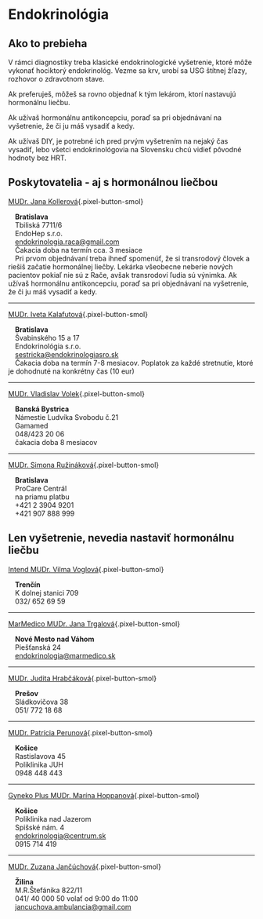 # Endokrinológia

## Ako to prebieha
V rámci diagnostiky treba klasické endokrinologické vyšetrenie, ktoré môže vykonať hociktorý endokrinológ. Vezme sa krv, urobí sa USG štítnej žľazy, rozhovor o zdravotnom stave.

Ak preferuješ, môžeš sa rovno objednať k tým lekárom, ktorí nastavujú hormonálnu liečbu.

Ak užívaš hormonálnu antikoncepciu, poraď sa pri objednávaní na vyšetrenie, že či ju máš vysadiť a kedy.

Ak užívaš DIY, je potrebné ich pred prvým vyšetrením na nejaký čas vysadiť, lebo všetci endokrinológovia na Slovensku chcú vidieť pôvodné hodnoty bez HRT.

## Poskytovatelia - aj s hormonálnou liečbou

[MUDr. Jana Kollerová](https://endokrinologiaraca.wordpress.com/){.pixel-button-smol}  

&emsp;**Bratislava**    
&emsp;Tbiliská 7711/6  
&emsp;EndoHep s.r.o.  
&emsp;endokrinologia.raca@gmail.com   
&emsp;Čakacia doba na termín cca. 3 mesiace  
&emsp;Pri prvom objednávaní treba ihneď spomenúť, že si transrodový človek a riešiš začatie hormonálnej liečby. Lekárka všeobecne neberie nových pacientov pokiaľ nie sú z Rače, avšak transrodoví ľudia sú výnimka. Ak užívaš hormonálnu antikoncepciu, poraď sa pri objednávaní na vyšetrenie, že či ju máš vysadiť a kedy.

* * *

[MUDr. Iveta Kalafutová](http://endokrinologiasro.sk/){.pixel-button-smol}  

&emsp;**Bratislava**  
&emsp;Švabinského 15 a 17  
&emsp;Endokrinológia s.r.o.  
&emsp;sestricka@endokrinologiasro.sk  
&emsp;Čakacia doba na termín 7-8 mesiacov. Poplatok za každé stretnutie, ktoré je dohodnuté na konkrétny čas (10 eur)

* * *

[MUDr. Vladislav Volek](http://gamamed.sk/kontakt/){.pixel-button-smol}  

&emsp;**Banská Bystrica**  
&emsp;Námestie Ludvíka Svobodu č.21   
&emsp;Gamamed  
&emsp;048/423 20 06  
&emsp;čakacia doba 8 mesiacov  

* * *

[MUDr. Simona Ružináková](https://pentahospitals.sk/zamestnanec/mudr-simona-ruzinakova/){.pixel-button-smol}  

&emsp;**Bratislava**  
&emsp;ProCare Centrál  
&emsp;na priamu platbu  
&emsp;+421 2 3904 9201  
&emsp;+421 907 888 999​​  


## Len vyšetrenie, nevedia nastaviť hormonálnu liečbu
[Intend MUDr. Vilma Voglová](https://www.e-vuc.sk/tsk/zdravotnictvo/ambulantne-zdravotnicke-zariadenia/trencin/endokrinologicka-ambulancia-mudr.-vilma-voglova-trencin-intend.html?page_id=73310){.pixel-button-smol}  

&emsp;**Trenčín**  
&emsp;K dolnej stanici 709  
&emsp;032/ 652 69 59  

* * *

[MarMedico MUDr. Jana Trgalová](http://www.marmedico.sk/){.pixel-button-smol}  

&emsp;**Nové Mesto nad Váhom**  
&emsp;Piešťanská 24  
&emsp;endokrinologia@marmedico.sk  

* * *

[MUDr. Judita Hrabčáková](https://www.azet.sk/firma/212176/mudr-judita-hrabcakova-jek-spol-s-r-o/){.pixel-button-smol}  

&emsp;**Prešov**  
&emsp;Sládkovičova 38  
&emsp;051/ 772 18 68  

* * *

​[MUDr. Patrícia Perunová](https://www.lekari.sk/kosice/endokrinolog/mudr-patricia-perunova){.pixel-button-smol}  

&emsp;**Košice**  
&emsp;Rastislavova 45  
&emsp;Poliklinika JUH   
&emsp;0948 448 443  

* * * 

[Gyneko Plus MUDr. Marína Hoppanová](https://www.gynendo.sk/){.pixel-button-smol}  

&emsp;**Košice**  
&emsp;Poliklinika nad Jazerom  
&emsp;Spišské nám. 4  
&emsp;endokrinologia@centrum.sk  
&emsp;0915 714 419  

* * *

[MUDr. Zuzana Jančúchová](https://endiaz.webnode.sk/){.pixel-button-smol}  

&emsp;**Žilina**   
&emsp;M.R.Štefánika 822/11  
&emsp;041/ 40 000 50 volať od 9:00 do 11:00  
&emsp;jancuchova.ambulancia@gmail.com  